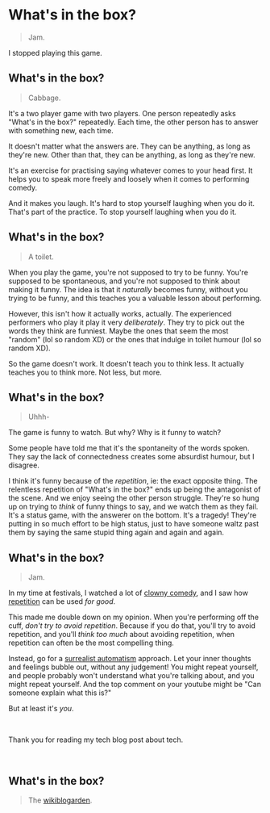 # What's in the box?

> Jam.

I stopped playing this game.

## What's in the box?

> Cabbage.

It's a two player game with two players. One person repeatedly asks "What's in the box?" repeatedly. Each time, the other person has to answer with something new, each time. 

It doesn't matter what the answers are. They can be anything, as long as they're new. Other than that, they can be anything, as long as they're new.

It's an exercise for practising saying whatever comes to your head first. It helps you to speak more freely and loosely when it comes to performing comedy.

And it makes you laugh. It's hard to stop yourself laughing when you do it. That's part of the practice. To stop yourself laughing when you do it.

## What's in the box?

> A toilet.

When you play the game, you're not supposed to try to be funny. You're supposed to be spontaneous, and you're not supposed to think about making it funny. The idea is that it *naturally* becomes funny, without you trying to be funny, and this teaches you a valuable lesson about performing.

However, this isn't how it actually works, actually. The experienced performers who play it play it very *deliberately*. They try to pick out the words they think are funniest. Maybe the ones that seem the most "random" (lol so random XD) or the ones that indulge in toilet humour (lol so random XD).

So the game doesn't work. It doesn't teach you to think less. It actually teaches you to think more. Not less, but more.

## What's in the box?

> Uhhh-

The game is funny to watch. But why? Why is it funny to watch?

Some people have told me that it's the spontaneity of the words spoken. They say the lack of connectedness creates some absurdist humour, but I disagree.

I think it's funny because of the *repetition*, ie: the exact opposite thing. The relentless repetition of "What's in the box?" ends up being the antagonist of the scene. And we enjoy seeing the other person struggle. They're so hung up on trying to *think* of funny things to say, and we watch them as they fail. It's a status game, with the answerer on the bottom. It's a tragedy! They're putting in so much effort to be high status, just to have someone waltz past them by saying the same stupid thing again and again and again.

## What's in the box?

> Jam.

In my time at festivals, I watched a lot of [clowny comedy](/wikiblogarden/repetition/clowning), and I saw how [repetition](/wikiblogarden/repetition) can be used *for good*.

This made me double down on my opinion. When you're performing off the cuff, *don't try to avoid repetition*. Because if you do that, you'll try to avoid repetition, and you'll *think too much* about avoiding repetition, when repetition can often be the most compelling thing.

Instead, go for a [surrealist automatism](https://en.wikipedia.org/wiki/Surrealist_automatism) approach. Let your inner thoughts and feelings bubble out, without any judgement! You might repeat yourself, and people probably won't understand what you're talking about, and you might repeat yourself. And the top comment on your youtube might be "Can someone explain what this is?"

But at least it's *you*.

<br>

Thank you for reading my tech blog post about tech.

<br>

## What's in the box?

> The [wikiblogarden](/wikiblogarden).
